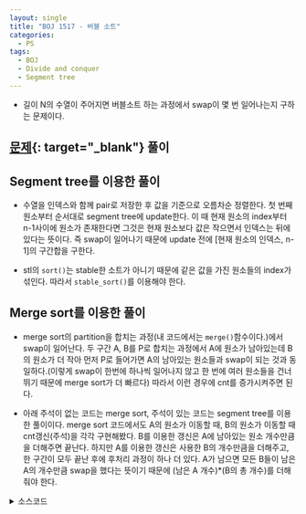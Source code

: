 ```yaml
---
layout: single
title: "BOJ 1517 - 버블 소트"
categories:
  - PS
tags:
  - BOJ
  - Divide and conquer
  - Segment tree
---
```

- 길이 N의 수열이 주어지면 버블소트 하는 과정에서 swap이 몇 번 일어나는지 구하는 문제이다.

## [문제](https://www.acmicpc.net/problem/1517){: target="_blank"} 풀이
Segment tree를 이용한 풀이
------
- 수열을 인덱스와 함께 pair로 저장한 후 값을 기준으로 오름차순 정렬한다. 첫 번째 원소부터 순서대로 segment tree에 update한다. 이 때 현재 원소의 index부터 n-1사이에 원소가 존재한다면 그것은 현재 원소보다 값은 작으면서 인덱스는 뒤에 있다는 뜻이다. 즉 swap이 일어나기 때문에 update 전에 [현재 원소의 인덱스, n-1]의 구간합을 구한다.

- stl의 `sort()`는 stable한 소트가 아니기 때문에 같은 값을 가진 원소들의 index가 섞인다. 따라서 `stable_sort()`를 이용해야 한다.

Merge sort를 이용한 풀이
------
- merge sort의 partition을 합치는 과정(내 코드에서는 `merge()`함수이다.)에서 swap이 일어난다. 두 구간 A, B를 P로 합치는 과정에서 A에 원소가 남아있는데 B의 원소가 더 작아 먼저 P로 들어가면 A의 남아있는 원소들과 swap이 되는 것과 동일하다.(이렇게 swap이 한번에 하나씩 일어나지 않고 한 번에 여러 원소들을 건너뛰기 때문에 merge sort가 더 빠르다) 따라서 이런 경우에 cnt를 증가시켜주면 된다.

- 아래 주석이 없는 코드는 merge sort, 주석이 있는 코드는 segment tree를 이용한 풀이이다. merge sort 코드에서도 A의 원소가 이동할 때, B의 원소가 이동할 때 cnt갱신(주석)을 각각 구현해봤다. B를 이용한 갱신은 A에 남아있는 원소 개수만큼을 더해주면 끝난다.  하지만 A를 이용한 갱신은 사용한 B의 개수만큼을 더해주고, 한 구간이 모두 끝난 후에 후처리 과정이 하나 더 있다. A가 남으면 모든 B들이 남은 A의 개수만큼 swap을 했다는 뜻이기 때문에 (남은 A 개수)*(B의 총 개수)를 더해줘야 한다.

<details markdown="1">
<summary>소스코드</summary>
```cpp
#include<bits/stdc++.h>
using namespace std;
typedef vector<int> vi;
typedef long long int lld;

lld cnt;

int mid(int s, int e){return (s+e)>>1;}
void mergesort(vi& p, int s, int e);
void merge(vi& p, int s, int mid, int e);

int main()
{
	ios::sync_with_stdio(false);
	cin.tie(0);
	int n;
	cin>>n;
	vi p(n);
	for(auto& i:p) cin>>i;
	mergesort(p, 0, n-1);
	cout<<cnt;
}

void mergesort(vi& p, int s, int e){
	if(s==e) return;
	mergesort(p, s, mid(s, e));
	mergesort(p, mid(s, e)+1, e);
	merge(p, s, mid(s, e), e);
}

void merge(vi& p, int s, int mid, int e){
	int aidx=s, bidx=mid+1, idx=0;
	vi t(e-s+1);
	while(aidx!=mid+1 && bidx!=e+1){
		if(p[aidx]<=p[bidx]){
			t[idx++]=p[aidx++];
			cnt+=bidx-mid-1;
		}
		else{
			t[idx++]=p[bidx++];
			//cnt+=mid-aidx+1;
		}
	}
	if(aidx!=mid+1){
		cnt+=(lld)(e-mid)*(mid-aidx+1);
		for(;aidx!=mid+1;) t[idx++]=p[aidx++];
	}
	else for(;bidx!=e+1;) t[idx++]=p[bidx++];
	for(int i=0;i<idx;i++) p[i+s]=t[i];
}

// #include<bits/stdc++.h>
// using namespace std;
// typedef vector<int> vi;
// typedef long long int lld;
// typedef pair<int, int> pii;

// bool compare(pii p1, pii p2){return p1.first<p2.first;}
// int mid(int s, int e){return (s+e)>>1;}
// void update(vi& st, int tidx, int s, int e, int nidx, int diff);
// int query(vi& st, int tidx, int s, int e, int fl, int fr);

// int main()
// {
// 	ios::sync_with_stdio(false);
// 	cin.tie(0);
// 	int n, sz=1;
// 	cin>>n;
// 	for(;sz<n;sz*=2);
// 	vi st(2*sz, 0);
// 	vector<pii> pairs;
// 	for(int i=0;i<n;i++){
// 		int t;
// 		cin>>t;
// 		pairs.push_back({t, i});
// 	}
// 	stable_sort(pairs.begin(), pairs.end(), compare);
// 	lld cnt=0;
// 	for(int i=0;i<n;i++){
// 		cnt+=query(st, 1, 0, n-1, pairs[i].second, n-1);
// 		update(st, 1, 0, n-1, pairs[i].second, 1);
// 	}
// 	cout<<cnt;
// }

// void update(vi& st, int tidx, int s, int e, int nidx, int diff){
// 	if(s>nidx || e<nidx) return;
// 	st[tidx]+=diff;
// 	if(s!=e){
// 		update(st, tidx*2, s, mid(s, e), nidx, diff);
// 		update(st, tidx*2+1, mid(s, e)+1, e, nidx, diff);
// 	}
// }

// int query(vi& st, int tidx, int s, int e, int fl, int fr){
// 	if(s>fr || e<fl) return 0;
// 	if(s>=fl && e<=fr) return st[tidx];
// 	return query(st, tidx*2, s, mid(s, e), fl, fr)+query(st, tidx*2+1, mid(s, e)+1, e, fl, fr);
// }

```
</details>

## 풀고나서
- merge sort를 이용한 풀이에서 A를 이용한 갱신에서 시간을 낭비했다. 후처리 과정에서 (남은 A)*(모든 B)를 cnt에 더해야 하는데 이 항을 캐스팅하지 않아서 계속 WA가 나왔다. 심지어 `(lld)((~)*(~))`로 하면 계산된 결과가 캐스팅되기 때문에 오버플로우 값 그대로 나온다는 것을 간과했다.